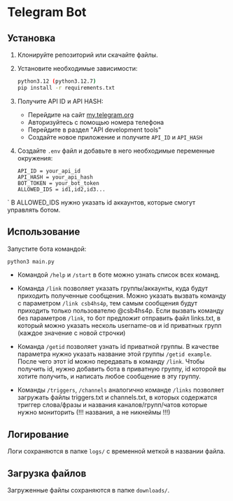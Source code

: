 # Telegram Bot

## Установка

1. Клонируйте репозиторий или скачайте файлы.
2. Установите необходимые зависимости:
   ```bash
   python3.12 (python3.12.7)
   pip install -r requirements.txt
   ```
3. Получите API ID и API HASH:
   - Перейдите на сайт [my.telegram.org](https://my.telegram.org/)
   - Авторизуйтесь с помощью номера телефона
   - Перейдите в раздел "API development tools"
   - Создайте новое приложение и получите `API_ID` и `API_HASH`

4. Создайте `.env` файл и добавьте в него необходимые переменные окружения:
   ```env
   API_ID = your_api_id
   API_HASH = your_api_hash
   BOT_TOKEN = your_bot_token
   ALLOWED_IDS = id1,id2,id3...
   ```
`
В ALLOWED_IDS нужно указать id аккаунтов, которые смогут управлять ботом.

## Использование

Запустите бота командой:
```bash
python3 main.py
```
- Командой ```/help``` и ```/start``` в боте можно узнать список всех команд.

- Команда ```/link``` позволяет указать группы/аккаунты, куда будут приходить полученные сообщения. Можно указать вызвать команду с параметром ```/link csb4hs4p```, тем самым сообщения будут приходить только пользователю @csb4hs4p. Если вызвать команду без параметров ```/link```, то бот предложит отправить файл links.txt, в который можно указать несколь username-ов и id приватных групп (каждое значение с новой строчки)

- Команда ```/getid``` позволяет узнать id приватной группы. В качестве параметра нужно указать название этой группы ```/getid example```. После чего этот id можно передавать в команду ```/link```. Чтобы получить id, нужно добавить бота в приватную группу, id которой вы хотите получить, и написать любое сообщение в эту группу.
-  Команды ```/triggers```, ```/channels``` аналогично команде ```/links``` позволяет загружать файлы triggers.txt и channels.txt, в которых содержатся триггер слова/фразы и названия каналов/групп/чатов которые нужно мониторить (!!! названия, а не никнеймы !!!)


## Логирование
Логи сохраняются в папке `logs/` с временной меткой в названии файла.

## Загрузка файлов
Загруженные файлы сохраняются в папке `downloads/`.


